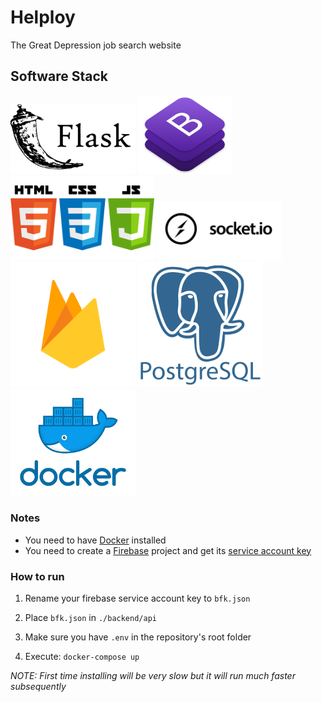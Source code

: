 # Helploy 

The Great Depression job search website 

## Software Stack
<img src="images/flask.png" width="200">
<img src="images/bootstrap.png" width="150">
<img src="images/web-lang.png" width="230">
<img src="images/socketio.jpg" width="200">
<img src="images/firebase.png" width="200">
<img src="images/postgresql.png" width="200">
<img src="images/docker.png" width="200">


### Notes
- You need to have [Docker](https://docker.com/get-started) installed
- You need to create a [Firebase](https://firebase.google.com/) project and get its [service account key](https://console.firebase.google.com/u/0/project/_/settings/serviceaccounts)

### How to run
1. Rename your firebase service account key to `bfk.json`

2. Place `bfk.json` in `./backend/api`

3. Make sure you have `.env` in the repository's root folder

4. Execute: `docker-compose up`

*NOTE: First time installing will be very slow but it will run much faster subsequently*
